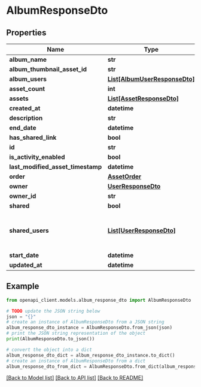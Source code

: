 # AlbumResponseDto


## Properties

Name | Type | Description | Notes
------------ | ------------- | ------------- | -------------
**album_name** | **str** |  | 
**album_thumbnail_asset_id** | **str** |  | 
**album_users** | [**List[AlbumUserResponseDto]**](AlbumUserResponseDto.md) |  | 
**asset_count** | **int** |  | 
**assets** | [**List[AssetResponseDto]**](AssetResponseDto.md) |  | 
**created_at** | **datetime** |  | 
**description** | **str** |  | 
**end_date** | **datetime** |  | [optional] 
**has_shared_link** | **bool** |  | 
**id** | **str** |  | 
**is_activity_enabled** | **bool** |  | 
**last_modified_asset_timestamp** | **datetime** |  | [optional] 
**order** | [**AssetOrder**](AssetOrder.md) |  | [optional] 
**owner** | [**UserResponseDto**](UserResponseDto.md) |  | 
**owner_id** | **str** |  | 
**shared** | **bool** |  | 
**shared_users** | [**List[UserResponseDto]**](UserResponseDto.md) | This property was deprecated in v1.102.0 | 
**start_date** | **datetime** |  | [optional] 
**updated_at** | **datetime** |  | 

## Example

```python
from openapi_client.models.album_response_dto import AlbumResponseDto

# TODO update the JSON string below
json = "{}"
# create an instance of AlbumResponseDto from a JSON string
album_response_dto_instance = AlbumResponseDto.from_json(json)
# print the JSON string representation of the object
print(AlbumResponseDto.to_json())

# convert the object into a dict
album_response_dto_dict = album_response_dto_instance.to_dict()
# create an instance of AlbumResponseDto from a dict
album_response_dto_from_dict = AlbumResponseDto.from_dict(album_response_dto_dict)
```
[[Back to Model list]](../README.md#documentation-for-models) [[Back to API list]](../README.md#documentation-for-api-endpoints) [[Back to README]](../README.md)


